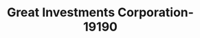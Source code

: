 ---
f_zip-code: 90660
f_state-code: CA
title: Great Investments Corporation-19190
f_phone: 562-699-5524
f_city-only: Pico Rivera
f_address: 4400 Rosemead Boulevard Suite 7 Pico Rivera
f_location-unique-id: '19190'
slug: great-investments-corporation-19190
updated-on: '2024-05-30T13:46:58.046Z'
created-on: '2024-05-30T13:36:59.803Z'
published-on: '2024-05-30T13:54:32.469Z'
f_city-state: cms/city/pico-rivera-ca.md
f_company: cms/company/great-investments-corporation.md
f_state: cms/state/california.md
layout: '[payday-loan].html'
tags: payday-loan
---